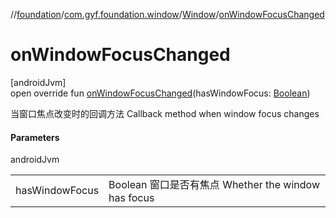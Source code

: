 //[foundation](../../../index.md)/[com.gyf.foundation.window](../index.md)/[Window](index.md)/[onWindowFocusChanged](on-window-focus-changed.md)

# onWindowFocusChanged

[androidJvm]\
open override fun [onWindowFocusChanged](on-window-focus-changed.md)(hasWindowFocus: [Boolean](https://kotlinlang.org/api/core/kotlin-stdlib/kotlin/-boolean/index.html))

当窗口焦点改变时的回调方法 Callback method when window focus changes

#### Parameters

androidJvm

| | |
|---|---|
| hasWindowFocus | Boolean 窗口是否有焦点     Whether the window has focus |